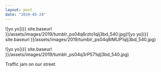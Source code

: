 ```yaml
---
layout: post
date: "2019-05-24"
---
```


![yo yo]({{ site.baseurl }}/assets/images/2019/tumblr_ps04q6rzto1qlj3bd_540.jpg)![yo yo]({{ site.baseurl }}/assets/images/2019/tumblr_ps04q8IMUP1qlj3bd_540.jpg)

![yo yo]({{ site.baseurl }}/assets/images/2019/tumblr_ps04q3rP571qlj3bd_540.jpg)

Traffic jam on our street.
